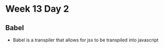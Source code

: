 # Week 13 Day 2
## Babel
- Babel is a transpiler that allows for jsx to be transpiled into javascript
